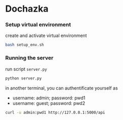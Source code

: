 # Dochazka

### Setup virtual environment
create and activate virtual environment
```bash
bash setup_env.sh
```

### Running the server
run script `server.py`
```python
python server.py
```

in another terminal, you can authentificate yourself as
- username: admin; password: pwd1
- username: guest; password: pwd2
```bash
curl -u admin:pwd1 http://127.0.0.1:5000/api
```